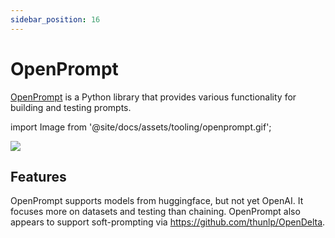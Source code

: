 ```yaml
---
sidebar_position: 16
---
```


# OpenPrompt

[OpenPrompt](https://thunlp.github.io/OpenPrompt/index.html) is a Python library
that provides various functionality for building and testing prompts.

import Image from '@site/docs/assets/tooling/openprompt.gif';

<div style={{textAlign: 'center'}}>
  <img src={Image} style={{width: "750px"}} />
</div>

## Features

OpenPrompt supports models from huggingface, but not yet OpenAI. It focuses more
on datasets and testing than chaining. OpenPrompt also appears to support 
soft-prompting via https://github.com/thunlp/OpenDelta.